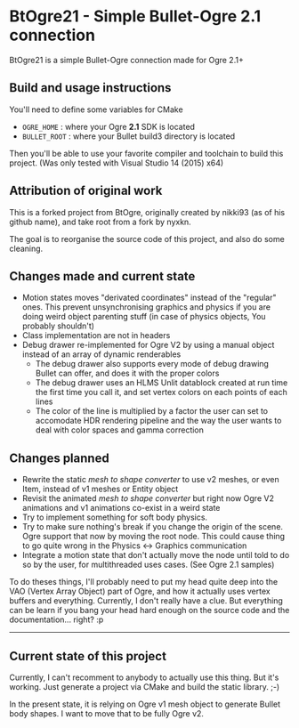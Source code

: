 # BtOgre21 - Simple Bullet-Ogre 2.1 connection

BtOgre21 is a simple Bullet-Ogre connection made for Ogre 2.1+

## Build and usage instructions

You'll need to define some variables for CMake

 - `OGRE_HOME` : where your Ogre **2.1** SDK is located
 - `BULLET_ROOT` : where your Bullet build3 directory is located

Then you'll be able to use your favorite compiler and toolchain to build this project.
(Was only tested with Visual Studio 14 (2015) x64)

## Attribution of original work

This is a forked project from BtOgre, originally created by nikki93 (as of his github name), and take root from a fork by nyxkn.

The goal is to reorganise the source code of this project, and also do some cleaning.

## Changes made and current state

 - Motion states moves "derivated coordinates" instead of the "regular" ones. This prevent unsynchronising graphics and physics if you are doing weird object parenting stuff (in case of physics objects, You probably shouldn't)
 - Class implementation are not in headers
 - Debug drawer re-implemented for Ogre V2 by using a manual object instead of an array of dynamic renderables
   - The debug drawer also supports every mode of debug drawing Bullet can offer, and does it with the proper colors
   - The debug drawer uses an HLMS Unlit datablock created at run time the first time you call it, and set vertex colors on each points of each lines
   - The color of the line is multiplied by a factor the user can set to accomodate HDR rendering pipeline and the way the user wants to deal with color spaces and gamma correction

## Changes planned

  - Rewrite the static *mesh to shape converter* to use v2 meshes, or even Item, instead of v1 meshes or Entity object
  - Revisit the animated *mesh to shape converter* but right now Ogre V2 animations and v1 animations co-exist in a weird state
  - Try to implement something for soft body physics.
  - Try to make sure nothing's break if you change the origin of the scene. Ogre support that now by moving the root node. This could cause thing to go quite wrong in the Physics <-> Graphics communication
  - Integrate a motion state that don't actually move the node until told to do so by the user, for multithreaded uses cases. (See Ogre 2.1 samples)

To do theses things, I'll probably need to put my head quite deep into the VAO (Vertex Array Object) part of Ogre, and how it actually uses vertex buffers and everything. Currently, I don't really have a clue. But everything can be learn if you bang your head hard enough on the source code and the documentation... right? :p

--- 

## Current state of this project

Currently, I can't recomment to anybody to actually use this thing. But it's working. Just generate a project via CMake and build the static library. ;-)

In the present state, it is relying on Ogre v1 mesh object to generate Bullet body shapes. I want to move that to be fully Ogre v2.
